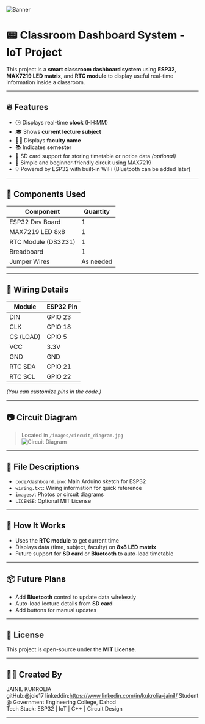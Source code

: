 ![Banner](./github-banner.png)

# 📟 Classroom Dashboard System - IoT Project

This project is a **smart classroom dashboard system** using **ESP32**, **MAX7219 LED matrix**, and **RTC module** to display useful real-time information inside a classroom.

---

## 🔥 Features

- 🕒 Displays real-time **clock** (HH:MM)
- 🎓 Shows **current lecture subject**
- 👨‍🏫 Displays **faculty name**
- 📚 Indicates **semester**
- 💾 SD card support for storing timetable or notice data *(optional)*
- 🔌 Simple and beginner-friendly circuit using MAX7219
- 💡 Powered by ESP32 with built-in WiFi (Bluetooth can be added later)

---

## 🧠 Components Used

| Component         | Quantity |
|------------------|----------|
| ESP32 Dev Board  | 1        |
| MAX7219 LED 8x8  | 1        |
| RTC Module (DS3231) | 1     |
| Breadboard       | 1        |
| Jumper Wires     | As needed |

---

## 🔌 Wiring Details

| Module    | ESP32 Pin |
|-----------|-----------|
| DIN       | GPIO 23   |
| CLK       | GPIO 18   |
| CS (LOAD) | GPIO 5    |
| VCC       | 3.3V      |
| GND       | GND       |
| RTC SDA   | GPIO 21   |
| RTC SCL   | GPIO 22   |

*(You can customize pins in the code.)*

---

## 📷 Circuit Diagram

> Located in `/images/circuit_diagram.jpg`  
![Circuit Diagram](images/circuit_diagram.jpg)

---

## 🧾 File Descriptions

- `code/dashboard.ino`: Main Arduino sketch for ESP32
- `wiring.txt`: Wiring information for quick reference
- `images/`: Photos or circuit diagrams
- `LICENSE`: Optional MIT License

---

## 🚀 How It Works

- Uses the **RTC module** to get current time
- Displays data (time, subject, faculty) on **8x8 LED matrix**
- Future support for **SD card** or **Bluetooth** to auto-load timetable

---

## 📦 Future Plans

- Add **Bluetooth** control to update data wirelessly
- Auto-load lecture details from **SD card**
- Add buttons for manual updates

---

## 📄 License

This project is open-source under the **MIT License**.

---

## 🙋‍♂️ Created By

JAINIL KUKROLIA  
gitHub:@joie17
linkeddin:https://www.linkedin.com/in/kukrolia-jainil/
Student @ Government Engineering College, Dahod  
Tech Stack: ESP32 | IoT | C++ | Circuit Design

---
